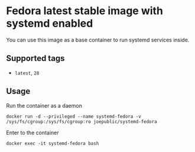 # Fedora latest stable image with systemd enabled

You can use this image as a base container to run systemd services inside.

## Supported tags
 - `latest`, `28`

## Usage

Run the container as a daemon

`docker run -d --privileged --name systemd-fedora -v /sys/fs/cgroup:/sys/fs/cgroup:ro joepublic/systemd-fedora`

Enter to the container

`docker exec -it systemd-fedora bash`
